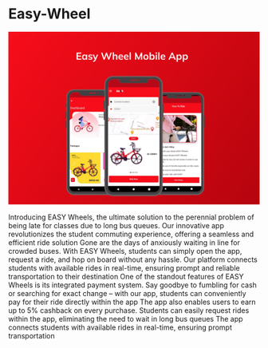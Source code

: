 # Easy-Wheel
![N|Solid](https://github.com/squarenex/Easy-Wheel/blob/main/Group%2061s208.png?raw=true)
Introducing EASY Wheels, the ultimate solution to the perennial problem of being late for classes due to long bus queues. Our innovative app revolutionizes the student commuting experience, offering a seamless and efficient ride solution
Gone are the days of anxiously waiting in line for crowded buses. With EASY Wheels, students can simply open the app, request a ride, and hop on board without any hassle. Our platform connects students with available rides in real-time, ensuring prompt and reliable transportation to their destination
One of the standout features of EASY Wheels is its integrated payment system. Say goodbye to fumbling for cash or searching for exact change – with our app, students can conveniently pay for their ride directly within the app
The app also enables users to earn up to 5% cashback on every purchase.
Students can easily request rides within the app, eliminating the need to wait in long bus queues
The app connects students with available rides in real-time, ensuring prompt transportation
